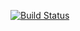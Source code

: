 [![Build Status](https://edad-86-215-59-60.eu.ngrok.io/buildStatus/icon?job=deployment_BartSimpson_Badge)](https://edad-86-215-59-60.eu.ngrok.io/job/deployment_BartSimpson_Badge/)